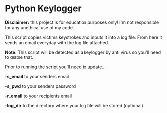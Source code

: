 # Python Keylogger
**Disclaimer:** this project is for education purposes only! I'm not responsible for any unethical use of my code.

This script copies victims keystrokes and inputs it into a log file. From here it sends an email everyday with the log file attached.

**Note:** This script will be detected as a keylogger by anti virus so you'll need to diable that.

Prior to running the script you'll need to update...

-**s_email** to your senders email

-**s_pwd** to your senders password

-**r_email** to your recipients email

-**log_dir** to the directory where your log file will be stored (optional) 

